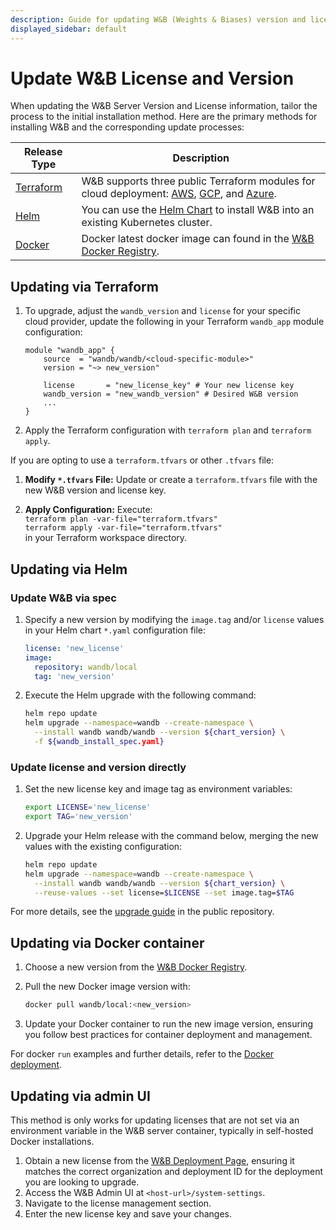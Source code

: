 ```yaml
---
description: Guide for updating W&B (Weights & Biases) version and license across different installation methods.
displayed_sidebar: default
---
```


# Update W&B License and Version

When updating the W&B Server Version and License information, tailor the process to the initial installation method. Here are the primary methods for installing W&B and the corresponding update processes:

| Release Type                                               | Description                                                                                                                                                                                                                                                                                   |
| ---------------------------------------------------------- | --------------------------------------------------------------------------------------------------------------------------------------------------------------------------------------------------------------------------------------------------------------------------------------------- |
| [Terraform](./how-to-guides#wb-production-and-development) | W&B supports three public Terraform modules for cloud deployment: [AWS](https://registry.terraform.io/modules/wandb/wandb/aws/latest), [GCP](https://registry.terraform.io/modules/wandb/wandb/google/latest), and [Azure](https://registry.terraform.io/modules/wandb/wandb/azurerm/latest). |
| [Helm](./how-to-guides/bare-metal#helm-chart)              | You can use the [Helm Chart](https://github.com/wandb/helm-charts) to install W&B into an existing Kubernetes cluster.                                                                                                                                                                        |
| [Docker](./how-to-guides/bare-metal#docker-deployment)     | Docker latest docker image can found in the [W&B Docker Registry](https://hub.docker.com/r/wandb/local/tags).                                                                                                                                                                                 |

## Updating via Terraform

1. To upgrade, adjust the `wandb_version` and `license` for your specific cloud provider, update the following in your Terraform `wandb_app` module configuration:

   ```hcl
   module "wandb_app" {
       source  = "wandb/wandb/<cloud-specific-module>"
       version = "~> new_version"

       license       = "new_license_key" # Your new license key
       wandb_version = "new_wandb_version" # Desired W&B version
       ...
   }
   ```

2. Apply the Terraform configuration with `terraform plan` and `terraform apply`.

If you are opting to use a `terraform.tfvars` or other `.tfvars` file:

1. **Modify `*.tfvars` File:** Update or create a `terraform.tfvars` file with the new W&B version and license key.

2. **Apply Configuration:** Execute:  
   `terraform plan -var-file="terraform.tfvars"`  
   `terraform apply -var-file="terraform.tfvars"`  
    in your Terraform workspace directory.

## Updating via Helm

### Update W&B via spec

1. Specify a new version by modifying the `image.tag` and/or `license` values in your Helm chart `*.yaml` configuration file:

   ```yaml
   license: 'new_license'
   image:
     repository: wandb/local
     tag: 'new_version'
   ```

2. Execute the Helm upgrade with the following command:

   ```bash
   helm repo update
   helm upgrade --namespace=wandb --create-namespace \
     --install wandb wandb/wandb --version ${chart_version} \
     -f ${wandb_install_spec.yaml}
   ```

### Update license and version directly

1. Set the new license key and image tag as environment variables:

   ```bash
   export LICENSE='new_license'
   export TAG='new_version'
   ```

2. Upgrade your Helm release with the command below, merging the new values with the existing configuration:

   ```bash
   helm repo update
   helm upgrade --namespace=wandb --create-namespace \
     --install wandb wandb/wandb --version ${chart_version} \
     --reuse-values --set license=$LICENSE --set image.tag=$TAG
   ```

For more details, see the [upgrade guide](https://github.com/wandb/helm-charts/blob/main/UPGRADE.md) in the public repository.

## Updating via Docker container

1. Choose a new version from the [W&B Docker Registry](https://hub.docker.com/r/wandb/local/tags).
2. Pull the new Docker image version with:

   ```bash
   docker pull wandb/local:<new_version>
   ```

3. Update your Docker container to run the new image version, ensuring you follow best practices for container deployment and management.

For docker `run` examples and further details, refer to the [Docker deployment](./how-to-guides/bare-metal##docker-deployment).

## Updating via admin UI

This method is only works for updating licenses that are not set via an environment variable in the W&B server container, typically in self-hosted Docker installations.

1. Obtain a new license from the [W&B Deployment Page](https://deploy.wandb.ai/), ensuring it matches the correct organization and deployment ID for the deployment you are looking to upgrade.
2. Access the W&B Admin UI at `<host-url>/system-settings`.
3. Navigate to the license management section.
4. Enter the new license key and save your changes.

